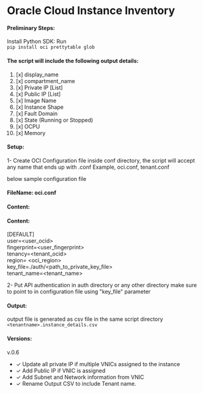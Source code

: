 # **Oracle Cloud Instance Inventory**  

#### Preliminary Steps:  

Install Python SDK: Run   
`pip install oci prettytable glob  `   

#### The script will include the following output details:  
1. [x] display_name
2. [x] compartment_name
3. [x] Private IP [List]
4. [x] Public IP [List]
5. [x] Image Name
6. [x] Instance Shape
7. [x] Fault Domain
8. [x] State (Running or Stopped)
9. [x] OCPU
10. [x] Memory

#### Setup:  

1- Create OCI Configuration file inside conf directory, the script will accept any name that ends up with .conf
Example, oci.conf, tenant.conf  

below sample configuration file  

#### FileName: oci.conf  

#### Content:  

#### Content:  

[DEFAULT]  
user=<user_ocid>  
fingerprint=<user_fingerprint>  
tenancy=<tenant_ocid>  
region= <oci_region>  
key_file=./auth/<path_to_private_key_file>  
tenant_name=<tenant_name>  

2- Put API authentication in auth directory or any other directory make sure to point to in configuration file using "key_file" parameter  

#### Output:  

output file is generated as csv file in the same script directory  
`<tenantname>.instance_details.csv `  

#### Versions:  

v.0.6  
* ✓ Update all private IP if multiple VNICs assigned to the instance  
* ✓ Add Public IP if VNIC is assigned  
* ✓ Add Subnet and Network information from VNIC  
* ✓ Rename Output CSV to include Tenant name.  